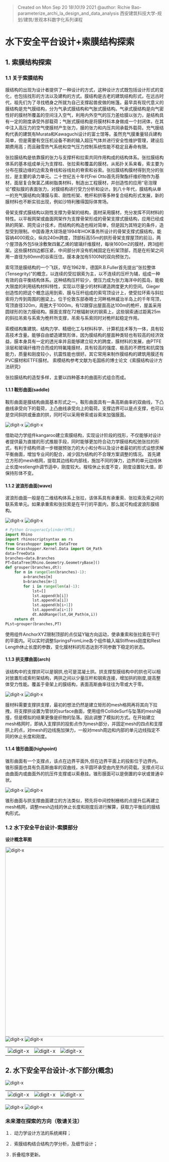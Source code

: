 > Created on Mon Sep 20 18\10\19 2021 @author: Richie Bao-parameterize_archi_la_design_and_data_analysis 西安建筑科技大学-规划/建筑/景观本科数字化系列课程

# 水下安全平台设计+索膜结构探索

## 1. 索膜结构探索

### 1.1 关于索膜结构
膜结构的出现为设计者提供了一种设计的方式，这种设计方式既包括设计形式的变化，也包括找形的方法以及建构的方式。膜结构是古老的建筑结构形式，在远古时代，祖先们为了寻找栖身之所就为自己支撑起兽皮做的帐篷。最早具有现代意义的膜结构是充气膜结构，分为气承式膜结构和气胀式膜结构。气承式膜结构是向气密性好的膜材所覆盖的空间注入空气，利用内外空气的压力差给膜以张力，是结构具有一定的刚度承受外部载荷；气胀式膜结构是将膜材料本身做成一个封闭体，在其中注入高压力的空气使膜材产生张力，膜的张力和内压共同承载外载荷。充气膜结构代表的建筑有Murata和Kawaguchi设计的富士馆等。虽然充气膜重量轻兵建构简单，但是需要有空压机设备不断的输入超压气体并进行安全性维护管理，建设后期费用高；而且融雪热气系统和空气压力控制系统性能不稳定且寿命有限。

张拉膜结构是依靠膜的张力与支撑杆和拉索共同作用构成的结构体系。张拉膜结构体系的基本组成单元为支撑柱、张拉索和覆盖的膜材。从拓扑关系来看，索主要为分布在膜边缘的边索及脊线和谷线处的脊索和谷索。张拉膜结构膜材得到充分的张拉，是主要的承力单元。二十世纪五十年代Frei Otto首先将聚酯纤维织物作为基材，面层复合聚氯乙烯树脂类材料，制造出工程膜材，并创造性的应用“皂泡理论”模拟膜的表面张力，对膜结构进行受力分析和设计。到八十年代，膜结构从单一的充气膜结构向薄膜与索、刚性桁架、桅杆和拱等多种复合结构形式发展，新的膜材料也不断实验出现，例如沙特利雅得国际体育场。

骨架支撑式膜结构以刚性支撑为骨架的结构，面材采用膜材，充分发挥不同材料的特性。以平板网架或曲面网架作为支撑骨架形成的骨架支撑式膜结构，应用已经成熟的网架、网壳设计技术，而结构的构造也相对简单，但是因为其特定的条件，造型受到限制。中国香港大球场是1994年HOK事务所设计的骨架支撑式膜结构，能容纳4000观众，纵向240m跨度，顶部标高55m的拱形骨架支撑屋顶的前沿，两个屋顶各外包5块涂敷聚四氟乙烯的玻璃纤维膜材，每块1600m2的膜材，跨3组桁架。这些膜材四边都压紧，中间部分并没有机械固定在桁架顶部，而是在桁架之间用一直径为80mm的谷索压住。膜本身加有5100N的双向预张力。

索穹顶是膜结构的一个飞跃，早在1962年，德国R.B.Fuller首先提出“张拉整体(Tensegrity)”的概念，以连续的受拉钢索为主，以不连续的压杆为辅，组成一种有效的自平衡结构体系。这种结构压杆较少，使压力成为张力海洋中的孤岛，能极大限度的利用结构材料特性，实现以尽量少的材料建造跨度更大的空间。Gieger创造性的把这个概念运用到索、膜与压杆组成的索穹顶设计上，使受拉环索与斜拉索将力传到周围的圈梁上。位于伦敦东部泰晤士河畔格林威治半岛上的千年穹顶，穹顶直径320m，周圈大于1000m，有12跟穿出屋面高达100m的桅杆，屋盖采用圆球形的张力膜结构。膜面支撑在72根辐射状的钢索上，这些钢索通过距离25m的斜拉吊索与系索为桅杆所支撑，吊索与系索同时对桅杆起稳定作用。

索模结构集建筑、结构力学、精细化工与材料科学、计算机技术等为一体，具有较高技术含量。能够自由塑造建筑形体，因为膜结构的屋面种类轻也有较高的经济效益，膜本身具有一定的透光率并且能够建立较大的跨度，膜材料的发展，由PTFE涂层和玻璃纤维符合而成的特氟隆膜材，具有较高的强度、极高的不燃性和抗腐蚀能力，质量和刚度较小，抗震性能也很好。其它常用来制作膜结构的建筑用膜还有PVC膜材和ETFE膜材。
索模结构参考文献为毛国栋的博士论文《索膜结构设计方法研究》

张拉膜结构的造型多样，主要以四种基本的曲面形式组合而成。

#### 1.1.1 鞍形曲面(saddle)

鞍形曲面是膜结构曲面基本形式之一。鞍形曲面具有一条高斯曲率的双曲线，下凸曲线承受向下的载荷，上凸曲线承受向上的载荷。支撑边界可以是点支撑，也可以是空间斜拱或垂直的拱，同时可以采用脊索或谷索来加强膜面。

<img src="./imgs_parae/181.jpg" height="auto" width="auto"  title="digit-x">

<img src="./imgs_parae/180.png" height="auto" width="auto"  title="digit-x">

借助动力学组件kangaroo建立索膜结构，实现设计阶段的找形，不仅能够对设计者提供最为直接的形式推敲手段，同时能够更加符合动力学膜结构松弛张拉的形式，有利于结构师进一步根据预张力的大小和分布以及设计者最初的形式设想求解平衡曲面，增加专业间的配合，减少因为结构的不合理方案调整的情况。
首先建立方形的mesh格网，提取其边线和内部线，施加不同的弹力，边界的单元边线休止长度restlength调节适中，刚度较大。梭柱休止长度不变，刚度设置较大值，即保持形体不变。

#### 1.1.2 波浪形曲面(wave)
波浪形曲面一般是在二维结构体系上张拉，该体系具有承重索、张拉索及索之间的联系索单元。如果承重索和张拉索是在平行的平面内，那么就可构成波浪形膜结构。

<img src="./imgs_parae/182.jpg" height="auto" width="auto"  title="digit-x">

<img src="./imgs_parae/183.jpg" height="auto" width="auto"  title="digit-x">

```python
# Python GrouperacCylinder(MTL)
import Rhino
import rhinoscriptsyntax as rs
from Grasshopper import DataTree
from Grasshopper.Kernel.Data import GH_Path
data=TreeData
branches=data.Branches
PT=DataTree[Rhino.Geometry.GeometryBase]()
def grouper(branches,dt):
    for m in range(len(branches)-1):
        a=branches[m]
        b=branches[m+1]
        for i in range(len(a)-1):
            lst=[]
            lst.append(b[i])
            lst.append(a[i])
            lst.append(b[i+1])
            lst.append(a[i+1])
            dt.AddRange(lst,GH_Path(m,i))
    return dt
PLst=grouper(branches,PT)
```

使用组件AnchorXYZ限制顶部的点仅延Y轴方向运动，使承重索和张拉索在平行的平面内。可以实时调整SpringsFromLine各个组件输入端Stiffness刚度和Rest Length休止长度的参数，变化膜材料的形态达到不同参数下稳定的状态。

#### 1.1.3 拱支撑曲面(arch)

该结构中的支撑拱可以是钢拱,也可是混凝土拱。拱支撑型膜结构中的拱也可以相对放置形成索桁架结构，两拱之间以少量压杆和钢索连接，增加拱的刚度,提高整体受力性能。覆盖于骨架上的膜结构，表面高斯曲率往往为零或大于零。

<img src="./imgs_parae/184.jpg" height="auto" width="auto"  title="digit-x">

<img src="./imgs_parae/187.jpg" height="auto" width="auto"  title="digit-x">

膜材料需要支撑拱支撑，最初的想法仍然是建立矩形的mesh格网再将其向下拉拽，将支撑拱设置为管状的surface曲面，使用组件CollideSurf与坠落的mesh碰撞，但是模拟的结果更像是织物的坠落。因此调整了模拟的方式。在开始建立mesh格网时，即纳入支撑拱的投影点作为mesh部分，并固定mesh的四点和支撑拱上的点，对mesh的边线施加弹力，一般对mesh周边和内部的单元边线指定不同的休止长度和刚度。

#### 1.1.4 锥形曲面(highpoint)
锥形曲面有一个支撑点，该点在边界平面外,但在边界平面上的投影位于边界内。锥形膜面也具有负高斯曲率的双曲线，水平圆环承受由内至外的荷载。支撑点可以由曲面内或曲面外的抗压件支撑或以索悬挂。锥形膜面可以是倒置的伞状或普通伞状。

<img src="./imgs_parae/189.jpg" height="auto" width="auto"  title="digit-x">

<img src="./imgs_parae/188.jpg" height="auto" width="auto"  title="digit-x">

锥形曲面与拱支撑曲面建立的方法类似，预先将中间控制栅格的点提升后再建立mesh格网，调整mesh边线的休止长度和刚度后进行解算，获取力平衡后的膜结构形式。

### 1.2 水下安全平台设计-索膜部分

**设计概念草图**

<img src="./imgs_parae/196.jpg" height="auto" width="600"  title="digit-x">

<img src="./imgs_parae/179.jpg" height="auto" width="auto"  title="digit-x">

<img src="./imgs_parae/175.jpg" height="auto" width="auto"  title="digit-x">

|   |   |   |
|---|---|---|
|  <img src="./imgs_parae/176.jpg" height="auto" width="auto"  title="digit-x"> |  <img src="./imgs_parae/177.jpg" height="auto" width="auto"  title="digit-x"> |  <img src="./imgs_parae/178.jpg" height="auto" width="auto"  title="digit-x"> |

## 2. 水下安全平台设计-水下部分(概念)

<img src="./imgs_parae/195.jpg" height="auto" width="auto"  title="digit-x">

|   |   |   |
|---|---|---|
| <img src="./imgs_parae/190.jpg" height="auto" width="auto"  title="digit-x">  |  <img src="./imgs_parae/191.jpg" height="auto" width="auto"  title="digit-x"> | <img src="./imgs_parae/192.jpg" height="auto" width="auto"  title="digit-x">  |

<img src="./imgs_parae/193.jpg" height="auto" width="auto"  title="digit-x">

<img src="./imgs_parae/194.jpg" height="auto" width="auto"  title="digit-x">

### 未来潜在探索的方向（敬请关注）
１．动力学设计方法的系统阐释；

２．索膜结构结合结构力学分析，及细节设计；

３. 折叠程序更新。